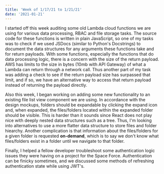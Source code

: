 ```yaml
---
title: 'Week of 1/17/21 to 1/21/21'
date: '2021-01-21'
---
```


I started off this week auditing some old Lambda cloud functions we are using for various data processing, RBAC and file storage tasks. The source code for these functions is written in plain JavaScript, so one of my tasks was to check if we used JSDocs (similar to Python's Docstrings) to document the data structures for any arguments these functions take and for return payloads. With some functions, especially the functions that do data processing logic, there is a concern with the size of the return payload. AWS has limits to the size in bytes (10mb with API Gateway) of what a Lambda can return through a network call. Thus another part of my task was adding a check to see if the return payload size has surpassed that limit, and if so, we have an alternative way to access that return payload instead of returning the payload directly. 

Also this week, I began working on adding some new functionality to an existing file list view component we are using. In accordance with the design mockups, folders should be expandable by clicking the expand icon and, when expanded, the files/folders located within the expanded folder should be visible. This is harder than it sounds since React does not play nice with deeply nested data structures such as a tree. Thus, I'm looking into alternatives to use a more flatter data structure to store files and folder hiearchy. Another complication is that information about the files/folders for a given folder is requested **on-demand**, which is to say we don't know what files/folders exist in a folder until we navigate to that folder.

Finally, I helped a fellow developer troubleshoot some authentication logic issues they were having on a project for the Space Force. Authentication can be finicky sometimes, and we discussed some methods of refreshing authentication state while using JWT's. 




